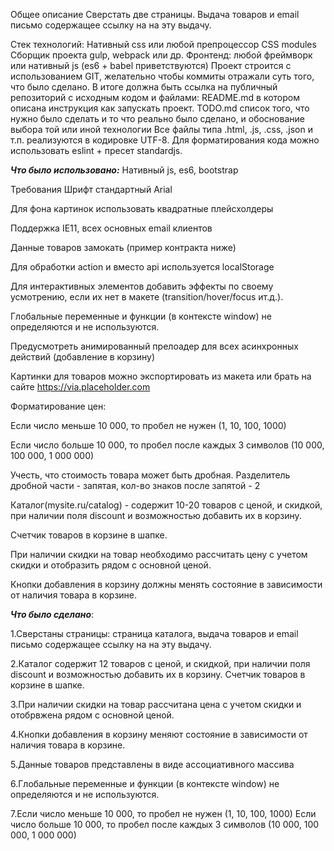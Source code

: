 Общее описание
Сверстать две страницы. Выдача товаров и email письмо содержащее ссылку на на эту выдачу.


Стек технологий:
Нативный css или любой препроцессор
CSS modules
Сборщик проекта gulp, webpack или др.
Фронтенд: любой фреймворк или нативный js (es6 + babel приветствуются)
Проект строится с использованием GIT, желательно чтобы коммиты отражали суть того, что было сделано. В итоге должна быть ссылка на публичный репозиторий с исходным кодом и файлами:
README.md в котором описана инструкция как запускать проект.
TODO.md список того, что нужно было сделать и то что реально было сделано, и обоснование выбора той или иной технологии
Все файлы типа .html, .js, .css, .json и т.п. реализуются в кодировке UTF-8.
Для форматирования кода можно использовать eslint + пресет standardjs.


***Что было использовано:***
Нативный js, es6, bootstrap


Требования
Шрифт стандартный Arial

Для фона картинок использовать квадратные плейсхолдеры 

Поддержка IE11, всех основных email клиентов

Данные товаров замокать (пример контракта ниже)

Для обработки action и вместо api используется localStorage

Для интерактивных элементов добавить эффекты по своему усмотрению, если их нет в макете (transition/hover/focus ит.д.).

Глобальные переменные и функции (в контексте window) не определяются и не используются.

Предусмотреть анимированный прелоадер для всех асинхронных действий (добавление в корзину)

Картинки для товаров можно экспортировать из макета или брать на сайте https://via.placeholder.com

Форматирование цен:

Если число меньше 10 000, то пробел не нужен (1, 10, 100, 1000)

Если число больше 10 000, то пробел после каждых 3 символов (10 000, 100 000, 1 000 000)

Учесть, что стоимость товара может быть дробная. Разделитель дробной части - запятая, кол-во знаков после запятой - 2

Каталог(mysite.ru/catalog) - содержит 10-20 товаров с ценой, и скидкой, при наличии поля discount и возможностью добавить их в корзину.

Счетчик товаров в корзине в шапке.

При наличии скидки на товар необходимо рассчитать цену с учетом скидки и отобразить рядом с основной ценой.

Кнопки добавления в корзину должны менять состояние в зависимости от наличия  товара в корзине.



***Что было сделано***:

1.Сверстаны страницы: страница каталога, выдача товаров и email письмо содержащее ссылку на на эту выдачу.

2.Каталог содержит 12 товаров с ценой, и скидкой, при наличии поля discount и возможностью добавить их в корзину. Счетчик товаров в корзине в шапке.

3.При наличии скидки на товар рассчитана цена с учетом скидки и отобрвжена рядом с основной ценой.

4.Кнопки добавления в корзину меняют состояние в зависимости от наличия  товара в корзине.

5.Данные товаров представлены в виде ассоциативного массива

6.Глобальные переменные и функции (в контексте window) не определяются и не используются.


7.Если число меньше 10 000, то пробел не нужен (1, 10, 100, 1000)
Если число больше 10 000, то пробел после каждых 3 символов (10 000, 100 000, 1 000 000)
